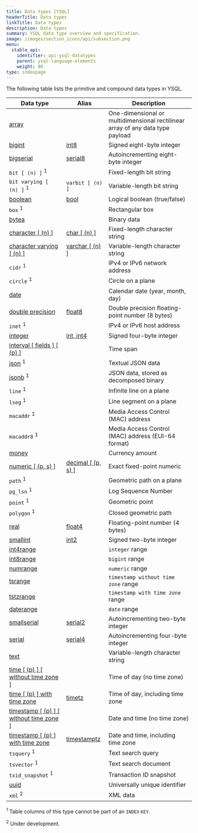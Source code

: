 ```yaml
---
title: Data types [YSQL]
headerTitle: Data types
linkTitle: Data types
description: Data types
summary: YSQL data type overview and specification.
image: /images/section_icons/api/subsection.png
menu:
  stable_api:
    identifier: api-ysql-datatypes
    parent: ysql-language-elements
    weight: 80
type: indexpage
---
```


The following table lists the primitive and compound data types in YSQL.

| Data type | Alias | Description |
|-----------|-------|-------------|
| [array](type_array/) |  | One-dimensional or multidimensional rectilinear array of any data type payload |
| [bigint](type_numeric) | [int8](type_numeric) | Signed eight-byte integer |
| [bigserial](type_serial) | [serial8](type_serial) | Autoincrementing eight-byte integer |
| `bit [ (n) ]` <sup>1</sup> | | Fixed-length bit string |
| `bit varying [ (n) ]` <sup>1</sup> | `varbit [ (n) ]` | Variable-length bit string |
| [boolean](type_bool) | [bool](type_bool) | Logical boolean (true/false) |
| `box` <sup>1</sup> | | Rectangular box |
| [bytea](type_binary) | | Binary data |
| [character [ (n) ]](type_character) | [char [ (n) ]](type_character) | Fixed-length character string |
| [character varying [ (n) ]](type_character) | [varchar [ (n) ]](type_character) | Variable-length character string |
| `cidr` <sup>1</sup> | | IPv4 or IPv6 network address |
| `circle` <sup>1</sup> | | Circle on a plane |
| [date](type_datetime/) | | Calendar date (year, month, day) |
| [double precision](type_numeric) | [float8](type_numeric) | Double precision floating-point number (8 bytes) |
| `inet` <sup>1</sup> | | IPv4 or IPv6 host address |
| [integer](type_numeric) | [int, int4](type_numeric) | Signed four-byte integer |
| [interval [ fields ] [ (p) ]](type_datetime/) | | Time span |
| [json](type_json/) <sup>1</sup> | | Textual JSON data |
| [jsonb](type_json/) <sup>1</sup> | | JSON data, stored as decomposed binary |
| `line` <sup>1</sup> | | Infinite line on a plane |
| `lseg` <sup>1</sup> | | Line segment on a plane |
| `macaddr` <sup>1</sup> | | Media Access Control (MAC) address |
| `macaddr8` <sup>1</sup> | | Media Access Control (MAC) address (EUI-64 format) |
| [money](type_money) | | Currency amount |
| [numeric [ (p, s) ]](type_numeric) | [decimal [ (p, s) ]](type_numeric) | Exact fixed-point numeric |
| `path` <sup>1</sup> | | Geometric path on a plane |
| `pg_lsn` <sup>1</sup> | | Log Sequence Number |
| `point` <sup>1</sup> | | Geometric point |
| `polygon` <sup>1</sup> | | Closed geometric path |
| [real](type_numeric) | [float4](type_numeric) | Floating-point number (4 bytes) |
| [smallint](type_numeric) | [int2](type_numeric) | Signed two-byte integer |
| [int4range](type_range#synopsis) | | `integer` range |
| [int8range](type_range#synopsis) | | `bigint` range |
| [numrange](type_range#synopsis) | | `numeric` range |
| [tsrange](type_range#synopsis) | | `timestamp without time zone` range |
| [tstzrange](type_range#synopsis) | | `timestamp with time zone` range |
| [daterange](type_range#synopsis) | | `date` range |
| [smallserial](type_serial) | [serial2](type_serial) | Autoincrementing two-byte integer |
| [serial](type_serial) | [serial4](type_serial) | Autoincrementing four-byte integer |
| [text](type_character) | | Variable-length character string |
| [time [ (p) ] [ without time zone ]](type_datetime/) | | Time of day (no time zone) |
| [time [ (p) ] with time zone](type_datetime/) | [timetz](type_datetime/) | Time of day, including time zone |
| [timestamp [ (p) ] [ without time zone ]](type_datetime/) | | Date and time (no time zone) |
| [timestamp [ (p) ] with time zone](type_datetime/) | [timestamptz](type_datetime/) | Date and time, including time zone |
| `tsquery` <sup>1</sup> | | Text search query |
| `tsvector` <sup>1</sup> | | Text search document |
| `txid_snapshot` <sup>1</sup> | | Transaction ID snapshot |
| [uuid](type_uuid) | | Universally unique identifier |
| `xml` <sup>2</sup> | | XML data |

<sup>1</sup> Table columns of this type cannot be part of an `INDEX` `KEY`.

<sup>2</sup> Under development.
